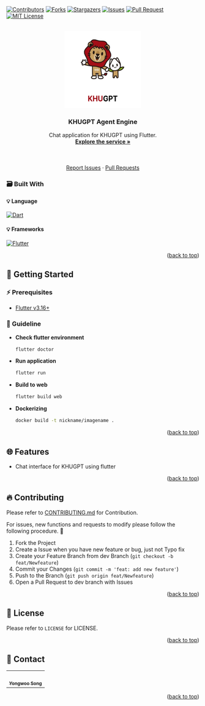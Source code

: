<!-- Improved compatibility of back to top link: See: https://github.com/othneildrew/Best-README-Template/pull/73 -->
<a name="readme-top"></a>
[![Contributors][contributors-shield]][contributors-url] [![Forks][forks-shield]][forks-url] [![Stargazers][stars-shield]][stars-url] [![Issues][issues-shield]][issues-url] [![Pull Request][pr-shield]][pr-url] [![MIT License][license-shield]][license-url]



<!-- PROJECT LOGO -->
<br />
<div align="center">
  <a href="https://github.com/FacerAin/khugpt-frontend">
    <img src="./assets/images/splash.png" alt="Logo" width="200" height="200">
  </a>

<h3 align="center">KHUGPT Agent Engine</h3>

  <p align="center">
  Chat application for KHUGPT using Flutter.
    <br />
    <a href="http://facerain-dev.iptime.org:1010"><strong>Explore the service »</strong></a>
    <br />
    <br />
    <br />
    <br />
    <a href="https://github.com/FacerAin/khugpt-frontend/issues">Report Issues</a>
    ·
    <a href="https://github.com/FacerAin/khugpt-frontend/pulls">Pull Requests</a>
  </p>
</div>


### :card_file_box: Built With
#### :bulb: Language
[![Dart][Dart]][Dart-url]
#### :bulb: Frameworks
[![Flutter][Flutter]][Flutter-url]


<p align="right">(<a href="#readme-top">back to top</a>)</p>



<!-- GETTING STARTED -->
## :rocket: Getting Started

### :zap: Prerequisites
- [Flutter v3.16+](https://flutter.dev//)

### 🚀 Guideline

* **Check flutter environment**
  
  ```sh
  flutter doctor
  ```
* **Run application**
  
  ```sh
  flutter run
  ```
* **Build to web**
  
  ```sh
  flutter build web
  ```
* **Dockerizing**

  ```sh
  docker build -t nickname/imagename .
  ```


<p align="right">(<a href="#readme-top">back to top</a>)</p>





## :globe_with_meridians: Features
- Chat interface for KHUGPT using flutter

<p align="right">(<a href="#readme-top">back to top</a>)</p>

<!-- CONTRIBUTING -->
## :fire: Contributing
Please refer to [CONTRIBUTING.md](https://github.com/FacerAin/khugpt-frontend/blob/main/CONTRIBUTING.md) for Contribution.

For issues, new functions and requests to modify please follow the following procedure. 🥰

1. Fork the Project
2. Create a Issue when you have new feature or bug, just not Typo fix
3. Create your Feature Branch from dev Branch (`git checkout -b feat/Newfeature`)
4. Commit your Changes (`git commit -m 'feat: add new feature'`)
5. Push to the Branch (`git push origin feat/Newfeature`)
6. Open a Pull Request to dev branch with Issues

<p align="right">(<a href="#readme-top">back to top</a>)</p>



<!-- LICENSE -->
## :closed_lock_with_key: License
Please refer to `LICENSE` for LICENSE.
<p align="right">(<a href="#readme-top">back to top</a>)</p>



<!-- CONTACT -->
## :speech_balloon: Contact

<table>
  <tbody>
    <tr>
      <td align="center"><a href="https://github.com/FacerAin"><img src="https://avatars.githubusercontent.com/u/16442978?v=4" width="100px;" alt=""/><br /><sub><b>Yongwoo Song</b></sub></a></td>
    </tr>
  </tobdy>
</table>

<p align="right">(<a href="#readme-top">back to top</a>)</p>


<!-- MARKDOWN LINKS & IMAGES -->
<!-- https://www.markdownguide.org/basic-syntax/#reference-style-links -->
[contributors-shield]: https://img.shields.io/github/contributors/FacerAin/khugpt-frontend.svg?style=flat
[contributors-url]: https://github.com/FacerAin/khugpt-frontend/graphs/contributors
[forks-shield]: https://img.shields.io/github/forks/FacerAin/khugpt-frontend.svg?style=flat
[forks-url]: https://github.com/FacerAin/khugpt-frontend/network/members
[stars-shield]: https://img.shields.io/github/stars/FacerAin/khugpt-frontend.svg?style=flat
[stars-url]: https://github.com/FacerAin/khugpt-frontend/stargazers
[issues-shield]: https://img.shields.io/github/issues/FacerAin/khugpt-frontend.svg?style=flat
[issues-url]: https://github.com/FacerAin/khugpt-frontend/issues
[pr-url]: https://github.com/FacerAin/khugpt-frontend/pulls
[pr-shield]: https://img.shields.io/github/issues-pr/FacerAin/khugpt-frontend.svg?style=flat
[license-shield]: https://img.shields.io/github/license/FacerAin/khugpt-frontend.svg?style=flat
[license-url]: https://github.com/FacerAin/khugpt-frontend/blob/master/LICENSE.txt

[Flutter]: https://img.shields.io/badge/Flutter-02569B?style=for-the-badge&logo=python&logoColor=white
[Flutter-url]: https://flutter.dev/

[Dart]: https://img.shields.io/badge/Dart-0175C2?style=for-the-badge&logo=python&logoColor=white
[Dart-url]: https://dart.dev/


[Fastapi]: https://img.shields.io/badge/FastAPI-005571?style=for-the-badge&logo=fastapi
[Fastapi-url]: https://fastapi.tiangolo.com/ko/


[Yarn]: https://img.shields.io/badge/yarn-%232C8EBB.svg?style=flat&logo=yarn&logoColor=white
[Yarn-url]: https://yarnpkg.com/
[ESLint]: https://img.shields.io/badge/ESLint-4B3263?style=flat&logo=eslint&logoColor=white
[ESLint-url]: https://eslint.org/
[Vue]: https://img.shields.io/badge/Vue.js-35495E?style=flat&logo=vuedotjs&logoColor=white
[Vue-url]: https://vuejs.org/
[Go]: https://img.shields.io/badge/Go-00ADD8?style=flat&logo=Go&logoColor=white
[Go-url]: https://go.dev/
[Terraform]: https://img.shields.io/badge/Terraform-430098?style=flat&logo=Terraform&logoColor=white
[Terraform-url]: https://www.terraform.io/
[aws]: https://img.shields.io/badge/AmazonAWS-232F3E?style=flat&logo=AmazonAWS&logoColor=white
[aws-url]: https://aws.amazon.com/
[OCI]: https://img.shields.io/badge/Oracle-F80000?style=flat&logo=oracle&logoColor=black
[OCI-url]: https://www.oracle.com/kr/cloud/
[Kubernetes]: https://img.shields.io/badge/Kubernetes-326CE5?style=flat&logo=Kubernetes&logoColor=white
[Kubernetes-url]: https://kubernetes.io/ko/
[Github-actions]: https://img.shields.io/badge/GitHub_Actions-2088FF?style=flat&logo=github-actions&logoColor=white
[Github-actions-url]: https://github.com/features/actions
[Helm]: https://img.shields.io/badge/Helm-326CE5?style=flat&logo=Helm&logoColor=white
[Helm-url]: https://helm.sh/
[Accordian]: https://img.shields.io/badge/Accordian-430098?style=flat&logo=Accordian&logoColor=white
[Accordian-url]: https://accordions.co.kr/
